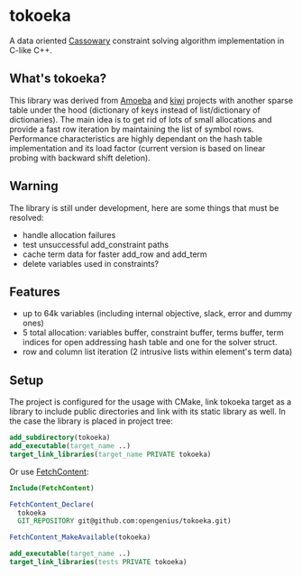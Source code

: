 # tokoeka
A data oriented [Cassowary](https://constraints.cs.washington.edu/cassowary/) constraint solving algorithm implementation in C-like C++.

## What's tokoeka?
This library was derived from [Amoeba](https://github.com/starwing/amoeba) and [kiwi](https://github.com/nucleic/kiwi) projects with another sparse table under the hood (dictionary of keys instead of list/dictionary of dictionaries).
The main idea is to get rid of lots of small allocations and provide a fast row iteration by maintaining the list of symbol rows.
Performance characteristics are highly dependant on the hash table implementation and its load factor (current version is based on linear probing with backward shift deletion).

## Warning
The library is still under development, here are some things that must be resolved:
* handle allocation failures
* test unsuccessful add_constraint paths
* cache term data for faster add_row and add_term
* delete variables used in constraints?

## Features
* up to 64k variables (including internal objective, slack, error and dummy ones)
* 5 total allocation: variables buffer, constraint buffer, terms buffer, term indices for open addressing hash table and one for the solver struct.
* row and column list iteration (2 intrusive lists within element's term data)

## Setup
The project is configured for the usage with CMake, link tokoeka target as a library to include public directories and link with its static library as well. In the case the library is placed in project tree:

```cmake
add_subdirectory(tokoeka)
add_executable(target_name ..)
target_link_libraries(target_name PRIVATE tokoeka)
```

Or use [FetchContent](https://cmake.org/cmake/help/latest/module/FetchContent.html):

```cmake
Include(FetchContent)

FetchContent_Declare(
  tokoeka
  GIT_REPOSITORY git@github.com:opengenius/tokoeka.git)

FetchContent_MakeAvailable(tokoeka)

add_executable(target_name ..)
target_link_libraries(tests PRIVATE tokoeka)
```

